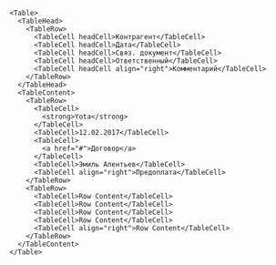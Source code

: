     <Table>
      <TableHead>
        <TableRow>
          <TableCell headCell>Контрагент</TableCell>
          <TableCell headCell>Дата</TableCell>
          <TableCell headCell>Связ. документ</TableCell>
          <TableCell headCell>Ответственный</TableCell>
          <TableCell headCell align="right">Комментарий</TableCell>
        </TableRow>
      </TableHead>
      <TableContent>
        <TableRow>
          <TableCell>
            <strong>Yota</strong>
          </TableCell>
          <TableCell>12.02.2017</TableCell>
          <TableCell>
            <a href="#">Договор</a>
          </TableCell>
          <TableCell>Эмиль Алентьев</TableCell>
          <TableCell align="right">Предоплата</TableCell>
        </TableRow>
        <TableRow>
          <TableCell>Row Content</TableCell>
          <TableCell>Row Content</TableCell>
          <TableCell>Row Content</TableCell>
          <TableCell>Row Content</TableCell>
          <TableCell align="right">Row Content</TableCell>
        </TableRow>
      </TableContent>
    </Table>